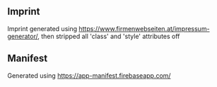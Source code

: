 ## Imprint

Imprint generated using https://www.firmenwebseiten.at/impressum-generator/,
then stripped all 'class' and 'style' attributes off

## Manifest

Generated using https://app-manifest.firebaseapp.com/
